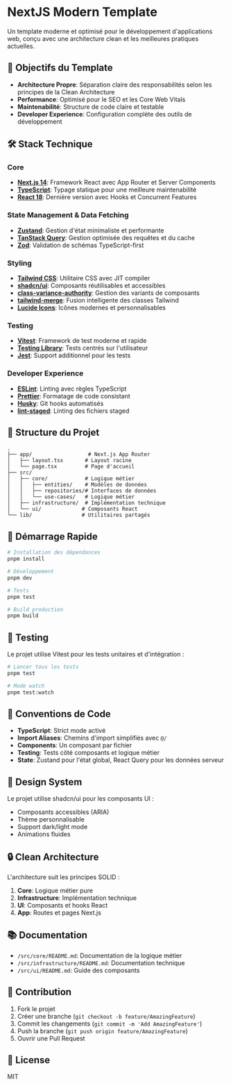 # NextJS Modern Template

Un template moderne et optimisé pour le développement d'applications web, conçu avec une architecture clean et les meilleures pratiques actuelles.

## 🎯 Objectifs du Template

- **Architecture Propre**: Séparation claire des responsabilités selon les principes de la Clean Architecture
- **Performance**: Optimisé pour le SEO et les Core Web Vitals
- **Maintenabilité**: Structure de code claire et testable
- **Developer Experience**: Configuration complète des outils de développement

## 🛠 Stack Technique

### Core
- **[Next.js 14](https://nextjs.org/)**: Framework React avec App Router et Server Components
- **[TypeScript](https://www.typescriptlang.org/)**: Typage statique pour une meilleure maintenabilité
- **[React 18](https://reactjs.org/)**: Dernière version avec Hooks et Concurrent Features

### State Management & Data Fetching
- **[Zustand](https://zustand-demo.pmnd.rs/)**: Gestion d'état minimaliste et performante
- **[TanStack Query](https://tanstack.com/query)**: Gestion optimisée des requêtes et du cache
- **[Zod](https://zod.dev)**: Validation de schémas TypeScript-first

### Styling
- **[Tailwind CSS](https://tailwindcss.com/)**: Utilitaire CSS avec JIT compiler
- **[shadcn/ui](https://ui.shadcn.com/)**: Composants réutilisables et accessibles
- **[class-variance-authority](https://cva.style/)**: Gestion des variants de composants
- **[tailwind-merge](https://github.com/dcastil/tailwind-merge)**: Fusion intelligente des classes Tailwind
- **[Lucide Icons](https://lucide.dev/)**: Icônes modernes et personnalisables

### Testing
- **[Vitest](https://vitest.dev/)**: Framework de test moderne et rapide
- **[Testing Library](https://testing-library.com/)**: Tests centrés sur l'utilisateur
- **[Jest](https://jestjs.io/)**: Support additionnel pour les tests

### Developer Experience
- **[ESLint](https://eslint.org/)**: Linting avec règles TypeScript
- **[Prettier](https://prettier.io/)**: Formatage de code consistant
- **[Husky](https://typicode.github.io/husky/)**: Git hooks automatisés
- **[lint-staged](https://github.com/okonet/lint-staged)**: Linting des fichiers staged

## 📁 Structure du Projet

```
.
├── app/                  # Next.js App Router
│   ├── layout.tsx       # Layout racine
│   └── page.tsx         # Page d'accueil
├── src/
│   ├── core/            # Logique métier
│   │   ├── entities/    # Modèles de données
│   │   ├── repositories/# Interfaces de données
│   │   └── use-cases/   # Logique métier
│   ├── infrastructure/  # Implémentation technique
│   └── ui/             # Composants React
└── lib/                # Utilitaires partagés
```

## 🚀 Démarrage Rapide

```bash
# Installation des dépendances
pnpm install

# Développement
pnpm dev

# Tests
pnpm test

# Build production
pnpm build
```

## 🧪 Testing

Le projet utilise Vitest pour les tests unitaires et d'intégration :

```bash
# Lancer tous les tests
pnpm test

# Mode watch
pnpm test:watch
```

## 📝 Conventions de Code

- **TypeScript**: Strict mode activé
- **Import Aliases**: Chemins d'import simplifiés avec `@/`
- **Components**: Un composant par fichier
- **Testing**: Tests côté composants et logique métier
- **State**: Zustand pour l'état global, React Query pour les données serveur

## 🎨 Design System

Le projet utilise shadcn/ui pour les composants UI :

- Composants accessibles (ARIA)
- Thème personnalisable
- Support dark/light mode
- Animations fluides

## 🔒 Clean Architecture

L'architecture suit les principes SOLID :

1. **Core**: Logique métier pure
2. **Infrastructure**: Implémentation technique
3. **UI**: Composants et hooks React
4. **App**: Routes et pages Next.js

## 📚 Documentation

- `/src/core/README.md`: Documentation de la logique métier
- `/src/infrastructure/README.md`: Documentation technique
- `/src/ui/README.md`: Guide des composants

## 🤝 Contribution

1. Fork le projet
2. Créer une branche (`git checkout -b feature/AmazingFeature`)
3. Commit les changements (`git commit -m 'Add AmazingFeature'`)
4. Push la branche (`git push origin feature/AmazingFeature`)
5. Ouvrir une Pull Request

## 📄 License

MIT

